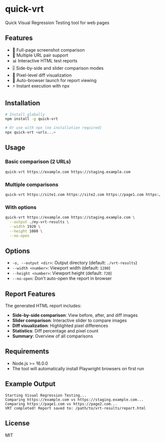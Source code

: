 # quick-vrt

Quick Visual Regression Testing tool for web pages

## Features

- 📸 Full-page screenshot comparison
- 🔄 Multiple URL pair support
- 📊 Interactive HTML test reports
- 🎚️ Side-by-side and slider comparison modes
- 🎯 Pixel-level diff visualization
- 🚀 Auto-browser launch for report viewing
- ⚡ Instant execution with npx

## Installation

```bash
# Install globally
npm install -g quick-vrt

# Or use with npx (no installation required)
npx quick-vrt <urls...>
```

## Usage

### Basic comparison (2 URLs)
```bash
quick-vrt https://example.com https://staging.example.com
```

### Multiple comparisons
```bash
quick-vrt https://site1.com https://site2.com https://page1.com https://page2.com
```

### With options
```bash
quick-vrt https://example.com https://staging.example.com \
  --output ./my-vrt-results \
  --width 1920 \
  --height 1080 \
  --no-open
```

## Options

- `-o, --output <dir>`: Output directory (default: `./vrt-results`)
- `--width <number>`: Viewport width (default: `1280`)
- `--height <number>`: Viewport height (default: `720`)
- `--no-open`: Don't auto-open the report in browser

## Report Features

The generated HTML report includes:

- **Side-by-side comparison**: View before, after, and diff images
- **Slider comparison**: Interactive slider to compare images
- **Diff visualization**: Highlighted pixel differences
- **Statistics**: Diff percentage and pixel count
- **Summary**: Overview of all comparisons

## Requirements

- Node.js >= 16.0.0
- The tool will automatically install Playwright browsers on first run

## Example Output

```
Starting Visual Regression Testing...
Comparing https://example.com vs https://staging.example.com...
Comparing https://page1.com vs https://page2.com...
VRT completed! Report saved to: /path/to/vrt-results/report.html
```

## License

MIT